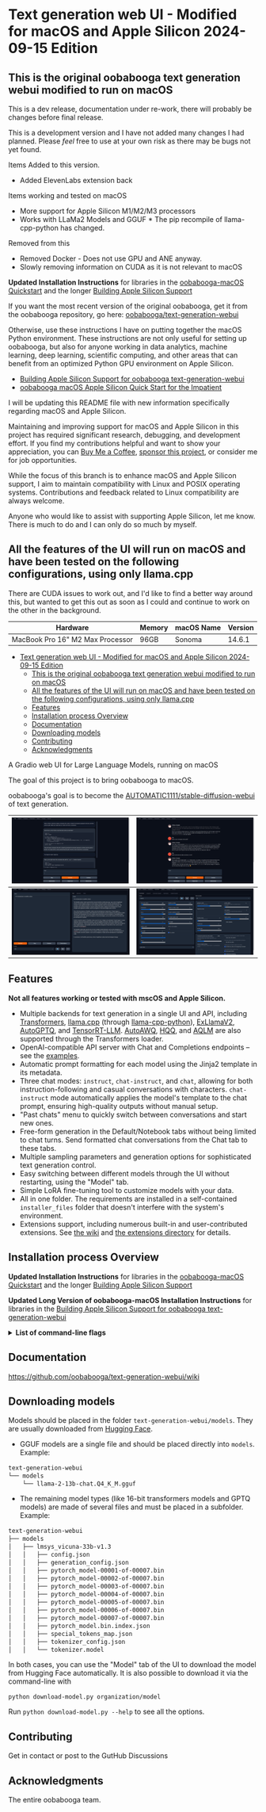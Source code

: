 # Text generation web UI - Modified for macOS and Apple Silicon 2024-09-15 Edition

## This is the original oobabooga text generation webui modified to run on macOS

This is a dev release, documentation under re-work, there will probably be changes before final release.

This is a development version and I have not added many changes I had planned. Please *feel* free to use at your own risk as there may be bugs not yet found.

Items Added to this version.
 * Added ElevenLabs extension back

Items working and tested on macOS
 * More support for Apple Silicon M1/M2/M3 processors
 * Works with LLaMa2 Models and GGUF
        * The pip recompile of llama-cpp-python has changed.

Removed from this
 * Removed Docker - Does not use GPU and ANE anyway.
 * Slowly removing information on CUDA as it is not relevant to macOS

  **Updated Installation Instructions** for libraries in the [oobabooga-macOS Quickstart](https://github.com/unixwzrd/oobabooga-macOS/blob/main/macOS_Apple_Silicon_QuickStart.m1) and the longer [Building Apple Silicon Support](https://github.com/unixwzrd/oobabooga-macOS/blob/main/macOS-Install.md)

If you want the most recent version of the original oobabooga, get it from the oobabooga repository, go here: [oobabooga/text-generation-webui](https://github.com/oobabooga/text-generation-webui)

Otherwise, use these instructions I have on putting together the macOS Python environment. These instructions are not only useful for setting up oobabooga, but also for anyone working in data analytics, machine learning, deep learning, scientific computing, and other areas that can benefit from an optimized Python GPU environment on Apple Silicon.

* [Building Apple Silicon Support for oobabooga text-generation-webui](https://github.com/unixwzrd/oobabooga-macOS/blob/main/macOS-Install.md)
* [oobabooga macOS Apple Silicon Quick Start for the Impatient](https://github.com/unixwzrd/oobabooga-macOS/blob/main/macOS_Apple_Silicon_QuickStart.m1)

I will be updating this README file with new information specifically regarding macOS and Apple Silicon.

Maintaining and improving support for macOS and Apple Silicon in this project has required significant research, debugging, and development effort. If you find my contributions helpful and want to show your appreciation, you can [Buy Me a Coffee](https://www.ko-fi.com/unixwzrd), [sponsor this project](https://www.patreon.com/unixwzrd), or consider me for job opportunities.

While the focus of this branch is to enhance macOS and Apple Silicon support, I aim to maintain compatibility with Linux and POSIX operating systems. Contributions and feedback related to Linux compatibility are always welcome.

Anyone who would like to assist with supporting Apple Silicon, let me know. There is much to do and I can only do so much by myself.

## All the features of the UI will run on macOS and have been tested on the following configurations, using only llama.cpp

There are CUDA issues to work out, and I'd like to find a better way around this, but wanted to get this out as soon as I could and continue to work on the other in the background.

|   Hardware                       | Memory | macOS Name | Version |
|----------------------------------|--------|------------|---------|
| MacBook Pro 16" M2 Max Processor |  96GB  |  Sonoma    | 14.6.1  |

- [Text generation web UI - Modified for macOS and Apple Silicon 2024-09-15 Edition](#text-generation-web-ui---modified-for-macos-and-apple-silicon-2024-09-15-edition)
  - [This is the original oobabooga text generation webui modified to run on macOS](#this-is-the-original-oobabooga-text-generation-webui-modified-to-run-on-macos)
  - [All the features of the UI will run on macOS and have been tested on the following configurations, using only llama.cpp](#all-the-features-of-the-ui-will-run-on-macos-and-have-been-tested-on-the-following-configurations-using-only-llamacpp)
  - [Features](#features)
  - [Installation process Overview](#installation-process-overview)
  - [Documentation](#documentation)
  - [Downloading models](#downloading-models)
  - [Contributing](#contributing)
  - [Acknowledgments](#acknowledgments)


A Gradio web UI for Large Language Models, running on macOS

The goal of this project is to bring oobabooga to macOS.

oobabooga's goal is to become the [AUTOMATIC1111/stable-diffusion-webui](https://github.com/AUTOMATIC1111/stable-diffusion-webui) of text generation.

|![Image1](https://github.com/oobabooga/screenshots/raw/main/print_instruct.png) | ![Image2](https://github.com/oobabooga/screenshots/raw/main/print_chat.png) |
|:---:|:---:|
|![Image1](https://github.com/oobabooga/screenshots/raw/main/print_default.png) | ![Image2](https://github.com/oobabooga/screenshots/raw/main/print_parameters.png) |

## Features

**Not all features working or tested with mscOS and Apple Silicon.**

* Multiple backends for text generation in a single UI and API, including [Transformers](https://github.com/huggingface/transformers), [llama.cpp](https://github.com/ggerganov/llama.cpp) (through [llama-cpp-python](https://github.com/abetlen/llama-cpp-python)), [ExLlamaV2](https://github.com/turboderp/exllamav2), [AutoGPTQ](https://github.com/PanQiWei/AutoGPTQ), and [TensorRT-LLM](https://github.com/NVIDIA/TensorRT-LLM). [AutoAWQ](https://github.com/casper-hansen/AutoAWQ), [HQQ](https://github.com/mobiusml/hqq), and [AQLM](https://github.com/Vahe1994/AQLM) are also supported through the Transformers loader.
* OpenAI-compatible API server with Chat and Completions endpoints – see the [examples](https://github.com/oobabooga/text-generation-webui/wiki/12-%E2%80%90-OpenAI-API#examples).
* Automatic prompt formatting for each model using the Jinja2 template in its metadata.
* Three chat modes: `instruct`, `chat-instruct`, and `chat`, allowing for both instruction-following and casual conversations with characters. `chat-instruct` mode automatically applies the model's template to the chat prompt, ensuring high-quality outputs without manual setup.
* "Past chats" menu to quickly switch between conversations and start new ones.
* Free-form generation in the Default/Notebook tabs without being limited to chat turns. Send formatted chat conversations from the Chat tab to these tabs.
* Multiple sampling parameters and generation options for sophisticated text generation control.
* Easy switching between different models through the UI without restarting, using the "Model" tab.
* Simple LoRA fine-tuning tool to customize models with your data.
* All in one folder. The requirements are installed in a self-contained `installer_files` folder that doesn't interfere with the system's environment.
* Extensions support, including numerous built-in and user-contributed extensions. See [the wiki](https://github.com/oobabooga/text-generation-webui/wiki/07-%E2%80%90-Extensions) and [the extensions directory](https://github.com/oobabooga/text-generation-webui-extensions) for details.



## Installation process Overview

  **Updated Installation Instructions** for libraries in the [oobabooga-macOS Quickstart](https://github.com/unixwzrd/oobabooga-macOS/blob/main/macOS_Apple_Silicon_QuickStart.m1) and the longer [Building Apple Silicon Support](https://github.com/unixwzrd/oobabooga-macOS/blob/main/macOS-Install.md)

  **Updated Long Version of oobabooga-macOS Installation Instructions** for libraries in the [Building Apple Silicon Support for oobabooga text-generation-webui](https://github.com/unixwzrd/oobabooga-macOS/blob/main/macOS-Install.md)

<details>
<summary>
<b>List of command-line flags</b>
</summary>

```txt
usage: server.py [-h] [--multi-user] [--character CHARACTER] [--model MODEL] [--lora LORA [LORA ...]] [--model-dir MODEL_DIR] [--lora-dir LORA_DIR] [--model-menu] [--settings SETTINGS]
                 [--extensions EXTENSIONS [EXTENSIONS ...]] [--verbose] [--chat-buttons] [--idle-timeout IDLE_TIMEOUT] [--loader LOADER] [--cpu] [--auto-devices]
                 [--gpu-memory GPU_MEMORY [GPU_MEMORY ...]] [--cpu-memory CPU_MEMORY] [--disk] [--disk-cache-dir DISK_CACHE_DIR] [--load-in-8bit] [--bf16] [--no-cache] [--trust-remote-code]
                 [--force-safetensors] [--no_use_fast] [--use_flash_attention_2] [--use_eager_attention] [--load-in-4bit] [--use_double_quant] [--compute_dtype COMPUTE_DTYPE] [--quant_type QUANT_TYPE]
                 [--flash-attn] [--tensorcores] [--n_ctx N_CTX] [--threads THREADS] [--threads-batch THREADS_BATCH] [--no_mul_mat_q] [--n_batch N_BATCH] [--no-mmap] [--mlock]
                 [--n-gpu-layers N_GPU_LAYERS] [--tensor_split TENSOR_SPLIT] [--numa] [--logits_all] [--no_offload_kqv] [--cache-capacity CACHE_CAPACITY] [--row_split] [--streaming-llm]
                 [--attention-sink-size ATTENTION_SINK_SIZE] [--tokenizer-dir TOKENIZER_DIR] [--gpu-split GPU_SPLIT] [--autosplit] [--max_seq_len MAX_SEQ_LEN] [--cfg-cache] [--no_flash_attn]
                 [--no_xformers] [--no_sdpa] [--cache_8bit] [--cache_4bit] [--num_experts_per_token NUM_EXPERTS_PER_TOKEN] [--triton] [--no_inject_fused_mlp] [--no_use_cuda_fp16] [--desc_act]
                 [--disable_exllama] [--disable_exllamav2] [--wbits WBITS] [--groupsize GROUPSIZE] [--hqq-backend HQQ_BACKEND] [--cpp-runner] [--deepspeed] [--nvme-offload-dir NVME_OFFLOAD_DIR]
                 [--local_rank LOCAL_RANK] [--alpha_value ALPHA_VALUE] [--rope_freq_base ROPE_FREQ_BASE] [--compress_pos_emb COMPRESS_POS_EMB] [--listen] [--listen-port LISTEN_PORT]
                 [--listen-host LISTEN_HOST] [--share] [--auto-launch] [--gradio-auth GRADIO_AUTH] [--gradio-auth-path GRADIO_AUTH_PATH] [--ssl-keyfile SSL_KEYFILE] [--ssl-certfile SSL_CERTFILE]
                 [--subpath SUBPATH] [--api] [--public-api] [--public-api-id PUBLIC_API_ID] [--api-port API_PORT] [--api-key API_KEY] [--admin-key ADMIN_KEY] [--nowebui]
                 [--multimodal-pipeline MULTIMODAL_PIPELINE] [--model_type MODEL_TYPE] [--pre_layer PRE_LAYER [PRE_LAYER ...]] [--checkpoint CHECKPOINT] [--monkey-patch] [--no_inject_fused_attention]

Text generation web UI

options:
  -h, --help                                     show this help message and exit

Basic settings:
  --multi-user                                   Multi-user mode. Chat histories are not saved or automatically loaded. Warning: this is likely not safe for sharing publicly.
  --character CHARACTER                          The name of the character to load in chat mode by default.
  --model MODEL                                  Name of the model to load by default.
  --lora LORA [LORA ...]                         The list of LoRAs to load. If you want to load more than one LoRA, write the names separated by spaces.
  --model-dir MODEL_DIR                          Path to directory with all the models.
  --lora-dir LORA_DIR                            Path to directory with all the loras.
  --model-menu                                   Show a model menu in the terminal when the web UI is first launched.
  --settings SETTINGS                            Load the default interface settings from this yaml file. See settings-template.yaml for an example. If you create a file called settings.yaml, this
                                                 file will be loaded by default without the need to use the --settings flag.
  --extensions EXTENSIONS [EXTENSIONS ...]       The list of extensions to load. If you want to load more than one extension, write the names separated by spaces.
  --verbose                                      Print the prompts to the terminal.
  --chat-buttons                                 Show buttons on the chat tab instead of a hover menu.
  --idle-timeout IDLE_TIMEOUT                    Unload model after this many minutes of inactivity. It will be automatically reloaded when you try to use it again.

Model loader:
  --loader LOADER                                Choose the model loader manually, otherwise, it will get autodetected. Valid options: Transformers, llama.cpp, llamacpp_HF, ExLlamav2_HF, ExLlamav2,
                                                 AutoGPTQ.

Transformers/Accelerate:
  --cpu                                          Use the CPU to generate text. Warning: Training on CPU is extremely slow.
  --auto-devices                                 Automatically split the model across the available GPU(s) and CPU.
  --gpu-memory GPU_MEMORY [GPU_MEMORY ...]       Maximum GPU memory in GiB to be allocated per GPU. Example: --gpu-memory 10 for a single GPU, --gpu-memory 10 5 for two GPUs. You can also set values
                                                 in MiB like --gpu-memory 3500MiB.
  --cpu-memory CPU_MEMORY                        Maximum CPU memory in GiB to allocate for offloaded weights. Same as above.
  --disk                                         If the model is too large for your GPU(s) and CPU combined, send the remaining layers to the disk.
  --disk-cache-dir DISK_CACHE_DIR                Directory to save the disk cache to. Defaults to "cache".
  --load-in-8bit                                 Load the model with 8-bit precision (using bitsandbytes).
  --bf16                                         Load the model with bfloat16 precision. Requires NVIDIA Ampere GPU.
  --no-cache                                     Set use_cache to False while generating text. This reduces VRAM usage slightly, but it comes at a performance cost.
  --trust-remote-code                            Set trust_remote_code=True while loading the model. Necessary for some models.
  --force-safetensors                            Set use_safetensors=True while loading the model. This prevents arbitrary code execution.
  --no_use_fast                                  Set use_fast=False while loading the tokenizer (it's True by default). Use this if you have any problems related to use_fast.
  --use_flash_attention_2                        Set use_flash_attention_2=True while loading the model.
  --use_eager_attention                          Set attn_implementation= eager while loading the model.

bitsandbytes 4-bit:
  --load-in-4bit                                 Load the model with 4-bit precision (using bitsandbytes).
  --use_double_quant                             use_double_quant for 4-bit.
  --compute_dtype COMPUTE_DTYPE                  compute dtype for 4-bit. Valid options: bfloat16, float16, float32.
  --quant_type QUANT_TYPE                        quant_type for 4-bit. Valid options: nf4, fp4.

llama.cpp:
  --flash-attn                                   Use flash-attention.
  --tensorcores                                  NVIDIA only: use llama-cpp-python compiled with tensor cores support. This may increase performance on newer cards.
  --n_ctx N_CTX                                  Size of the prompt context.
  --threads THREADS                              Number of threads to use.
  --threads-batch THREADS_BATCH                  Number of threads to use for batches/prompt processing.
  --no_mul_mat_q                                 Disable the mulmat kernels.
  --n_batch N_BATCH                              Maximum number of prompt tokens to batch together when calling llama_eval.
  --no-mmap                                      Prevent mmap from being used.
  --mlock                                        Force the system to keep the model in RAM.
  --n-gpu-layers N_GPU_LAYERS                    Number of layers to offload to the GPU.
  --tensor_split TENSOR_SPLIT                    Split the model across multiple GPUs. Comma-separated list of proportions. Example: 60,40.
  --numa                                         Activate NUMA task allocation for llama.cpp.
  --logits_all                                   Needs to be set for perplexity evaluation to work. Otherwise, ignore it, as it makes prompt processing slower.
  --no_offload_kqv                               Do not offload the K, Q, V to the GPU. This saves VRAM but reduces the performance.
  --cache-capacity CACHE_CAPACITY                Maximum cache capacity (llama-cpp-python). Examples: 2000MiB, 2GiB. When provided without units, bytes will be assumed.
  --row_split                                    Split the model by rows across GPUs. This may improve multi-gpu performance.
  --streaming-llm                                Activate StreamingLLM to avoid re-evaluating the entire prompt when old messages are removed.
  --attention-sink-size ATTENTION_SINK_SIZE      StreamingLLM: number of sink tokens. Only used if the trimmed prompt does not share a prefix with the old prompt.
  --tokenizer-dir TOKENIZER_DIR                  Load the tokenizer from this folder. Meant to be used with llamacpp_HF through the command-line.

ExLlamaV2:
  --gpu-split GPU_SPLIT                          Comma-separated list of VRAM (in GB) to use per GPU device for model layers. Example: 20,7,7.
  --autosplit                                    Autosplit the model tensors across the available GPUs. This causes --gpu-split to be ignored.
  --max_seq_len MAX_SEQ_LEN                      Maximum sequence length.
  --cfg-cache                                    ExLlamav2_HF: Create an additional cache for CFG negative prompts. Necessary to use CFG with that loader.
  --no_flash_attn                                Force flash-attention to not be used.
  --no_xformers                                  Force xformers to not be used.
  --no_sdpa                                      Force Torch SDPA to not be used.
  --cache_8bit                                   Use 8-bit cache to save VRAM.
  --cache_4bit                                   Use Q4 cache to save VRAM.
  --num_experts_per_token NUM_EXPERTS_PER_TOKEN  Number of experts to use for generation. Applies to MoE models like Mixtral.

AutoGPTQ:
  --triton                                       Use triton.
  --no_inject_fused_mlp                          Triton mode only: disable the use of fused MLP, which will use less VRAM at the cost of slower inference.
  --no_use_cuda_fp16                             This can make models faster on some systems.
  --desc_act                                     For models that do not have a quantize_config.json, this parameter is used to define whether to set desc_act or not in BaseQuantizeConfig.
  --disable_exllama                              Disable ExLlama kernel, which can improve inference speed on some systems.
  --disable_exllamav2                            Disable ExLlamav2 kernel.
  --wbits WBITS                                  Load a pre-quantized model with specified precision in bits. 2, 3, 4 and 8 are supported.
  --groupsize GROUPSIZE                          Group size.

HQQ:
  --hqq-backend HQQ_BACKEND                      Backend for the HQQ loader. Valid options: PYTORCH, PYTORCH_COMPILE, ATEN.

TensorRT-LLM:
  --cpp-runner                                   Use the ModelRunnerCpp runner, which is faster than the default ModelRunner but doesn't support streaming yet.

DeepSpeed:
  --deepspeed                                    Enable the use of DeepSpeed ZeRO-3 for inference via the Transformers integration.
  --nvme-offload-dir NVME_OFFLOAD_DIR            DeepSpeed: Directory to use for ZeRO-3 NVME offloading.
  --local_rank LOCAL_RANK                        DeepSpeed: Optional argument for distributed setups.

RoPE:
  --alpha_value ALPHA_VALUE                      Positional embeddings alpha factor for NTK RoPE scaling. Use either this or compress_pos_emb, not both.
  --rope_freq_base ROPE_FREQ_BASE                If greater than 0, will be used instead of alpha_value. Those two are related by rope_freq_base = 10000 * alpha_value ^ (64 / 63).
  --compress_pos_emb COMPRESS_POS_EMB            Positional embeddings compression factor. Should be set to (context length) / (model's original context length). Equal to 1/rope_freq_scale.

Gradio:
  --listen                                       Make the web UI reachable from your local network.
  --listen-port LISTEN_PORT                      The listening port that the server will use.
  --listen-host LISTEN_HOST                      The hostname that the server will use.
  --share                                        Create a public URL. This is useful for running the web UI on Google Colab or similar.
  --auto-launch                                  Open the web UI in the default browser upon launch.
  --gradio-auth GRADIO_AUTH                      Set Gradio authentication password in the format "username:password". Multiple credentials can also be supplied with "u1:p1,u2:p2,u3:p3".
  --gradio-auth-path GRADIO_AUTH_PATH            Set the Gradio authentication file path. The file should contain one or more user:password pairs in the same format as above.
  --ssl-keyfile SSL_KEYFILE                      The path to the SSL certificate key file.
  --ssl-certfile SSL_CERTFILE                    The path to the SSL certificate cert file.
  --subpath SUBPATH                              Customize the subpath for gradio, use with reverse proxy

API:
  --api                                          Enable the API extension.
  --public-api                                   Create a public URL for the API using Cloudfare.
  --public-api-id PUBLIC_API_ID                  Tunnel ID for named Cloudflare Tunnel. Use together with public-api option.
  --api-port API_PORT                            The listening port for the API.
  --api-key API_KEY                              API authentication key.
  --admin-key ADMIN_KEY                          API authentication key for admin tasks like loading and unloading models. If not set, will be the same as --api-key.
  --nowebui                                      Do not launch the Gradio UI. Useful for launching the API in standalone mode.

Multimodal:
  --multimodal-pipeline MULTIMODAL_PIPELINE      The multimodal pipeline to use. Examples: llava-7b, llava-13b.
```

</details>

## Documentation

https://github.com/oobabooga/text-generation-webui/wiki

## Downloading models

Models should be placed in the folder `text-generation-webui/models`. They are usually downloaded from [Hugging Face](https://huggingface.co/models?pipeline_tag=text-generation&sort=downloads).

* GGUF models are a single file and should be placed directly into `models`. Example:

```
text-generation-webui
└── models
    └── llama-2-13b-chat.Q4_K_M.gguf
```

* The remaining model types (like 16-bit transformers models and GPTQ models) are made of several files and must be placed in a subfolder. Example:

```
text-generation-webui
├── models
│   ├── lmsys_vicuna-33b-v1.3
│   │   ├── config.json
│   │   ├── generation_config.json
│   │   ├── pytorch_model-00001-of-00007.bin
│   │   ├── pytorch_model-00002-of-00007.bin
│   │   ├── pytorch_model-00003-of-00007.bin
│   │   ├── pytorch_model-00004-of-00007.bin
│   │   ├── pytorch_model-00005-of-00007.bin
│   │   ├── pytorch_model-00006-of-00007.bin
│   │   ├── pytorch_model-00007-of-00007.bin
│   │   ├── pytorch_model.bin.index.json
│   │   ├── special_tokens_map.json
│   │   ├── tokenizer_config.json
│   │   └── tokenizer.model
```

In both cases, you can use the "Model" tab of the UI to download the model from Hugging Face automatically. It is also possible to download it via the command-line with

```
python download-model.py organization/model
```

Run `python download-model.py --help` to see all the options.

## Contributing

Get in contact or post to the GutHub Discussions

## Acknowledgments

The entire oobabooga team.
